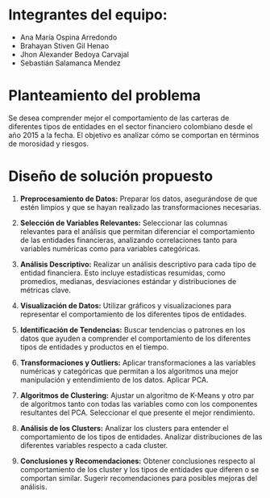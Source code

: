 # Integrantes del equipo:

- Ana María Ospina Arredondo
- Brahayan Stiven Gil Henao
- Jhon Alexander Bedoya Carvajal
- Sebastián Salamanca Mendez

# Planteamiento del problema

Se desea comprender mejor el comportamiento de las carteras de diferentes tipos de entidades en el sector 
financiero colombiano desde el año 2015 a la fecha. El objetivo es analizar cómo se comportan en términos 
de morosidad y riesgos.

# Diseño de solución propuesto

1. **Preprocesamiento de Datos:** Preparar los datos, asegurándose de que estén limpios
y que se hayan realizado las transformaciones necesarias.

2. **Selección de Variables Relevantes:** Seleccionar las columnas relevantes para el análisis que permitan
diferenciar el comportamiento de las entidades financieras, analizando correlaciones tanto para variables numéricas
como para variables categóricas.

3. **Análisis Descriptivo:** Realizar un análisis descriptivo para cada tipo de entidad financiera. Esto
incluye estadísticas resumidas, como promedios, medianas, desviaciones estándar y distribuciones de
métricas clave.

4. **Visualización de Datos:** Utilizar gráficos y visualizaciones para representar el comportamiento de
los diferentes tipos de entidades.

5. **Identificación de Tendencias:** Buscar tendencias o patrones en los datos que ayuden a comprender
el comportamiento de los diferentes tipos de entidades y productos en el tiempo.

6. **Transformaciones y Outliers:** Aplicar transformaciones a las variables numéricas y categóricas
que permitan a los algoritmos una mejor manipulación y entendimiento de los datos. Aplicar PCA.

7. **Algoritmos de Clustering:** Ajustar un algoritmo de K-Means y otro par de algoritmos tanto con todas las
variables como con los componentes resultantes del PCA. Seleccionar el que presente el mejor rendimiento.

8. **Análisis de los Clusters:** Analizar los clusters para entender el comportamiento de los tipos de entidades.
Analizar distribuciones de las diferentes variables respecto a cada cluster.

9. **Conclusiones y Recomendaciones:** Obtener conclusiones respecto al comportamiento de los cluster y los tipos
de entidades que diferen o se comportan similar. Sugerir recomendaciones para posibles mejoras del análisis.
